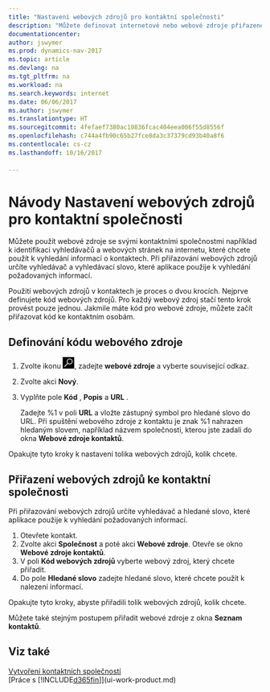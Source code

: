 ```yaml
---
title: "Nastavení webových zdrojů pro kontaktní společnosti"
description: "Můžete definovat internetové nebo webové zdroje přiřazené ke kontaktní společnosti jako pomoc pro identifikaci, informací o kontaktech, které chcete."
documentationcenter: 
author: jswymer
ms.prod: dynamics-nav-2017
ms.topic: article
ms.devlang: na
ms.tgt_pltfrm: na
ms.workload: na
ms.search.keywords: internet
ms.date: 06/06/2017
ms.author: jswymer
ms.translationtype: HT
ms.sourcegitcommit: 4fefaef7380ac10836fcac404eea006f55d8556f
ms.openlocfilehash: c744a4fb90c65b27fce8da3c37379cd93b40a8f6
ms.contentlocale: cs-cz
ms.lasthandoff: 10/16/2017

---
```

# <a name="how-to-set-up-web-sources-for-contact-companies"></a>Návody Nastavení webových zdrojů pro kontaktní společnosti
Můžete použít webové zdroje se svými kontaktními společnostmi například k identifikaci vyhledávačů a webových stránek na internetu, které chcete použít k vyhledání informací o kontaktech. Při přiřazování webových zdrojů určíte vyhledávač a vyhledávací slovo, které aplikace použije k vyhledání požadovaných informací.

Použití webových zdrojů v kontaktech je proces o dvou krocích. Nejprve definujete kód webových zdrojů. Pro každý webový zdroj stačí tento krok provést pouze jednou. Jakmile máte kód pro webové zdroje, můžete začít přiřazovat kód ke kontaktním osobám.

## <a name="to-define-a-web-source-code"></a>Definování kódu webového zdroje
1. Zvolte ikonu ![Vyhledat stránku nebo sestavu](media/ui-search/search_small.png "Ikona Vyhledat stránku nebo sestavu"), zadejte **webové zdroje** a vyberte související odkaz.
2. Zvolte akci **Nový**.
3. Vyplňte pole **Kód** , **Popis** a **URL** .

    Zadejte %1 v poli **URL** a vložte zástupný symbol pro hledané slovo do URL. Při spuštění webového zdroje z kontaktu je znak %1 nahrazen hledaným slovem, například názvem společnosti, kterou jste zadali do okna **Webové zdroje kontaktů**.

Opakujte tyto kroky k nastavení tolika webových zdrojů, kolik chcete.

## <a name="to-assign-web-sources-to-a-contact-company"></a>Přiřazení webových zdrojů ke kontaktní společnosti
Při přiřazování webových zdrojů určíte vyhledávač a hledané slovo, které aplikace použije k vyhledání požadovaných informací.

1. Otevřete kontakt.
2. Zvolte akci **Společnost** a poté akci **Webové zdroje**. Otevře se okno **Webové zdroje kontaktů**.
3. V poli **Kód webových zdrojů** vyberte webový zdroj, který chcete přiřadit.
4. Do pole **Hledané slovo** zadejte hledané slovo, které chcete použít k nalezení informací.

Opakujte tyto kroky, abyste přiřadili tolik webových zdrojů, kolik chcete.

Můžete také stejným postupem přiřadit webové zdroje z okna **Seznam kontaktů**.

## <a name="see-also"></a>Viz také
[Vytvoření kontaktních společností](marketing-create-contact-companies.md)  
[Práce s [!INCLUDE[d365fin](includes/d365fin_md.md)]](ui-work-product.md)

